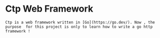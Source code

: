 # Ctp Web Framework

```
Ctp is a web framework written in [Go](https://go.dev/). Now , the purpose  for this project is only to learn how to write a go http framework !
```
